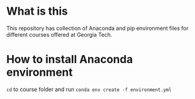 # What is this
This repository has collection of Anaconda and pip environment files for different courses offered at Georgia Tech.

# How to install Anaconda environment
```cd``` to course folder and run ```conda env create -f environment.yml```
